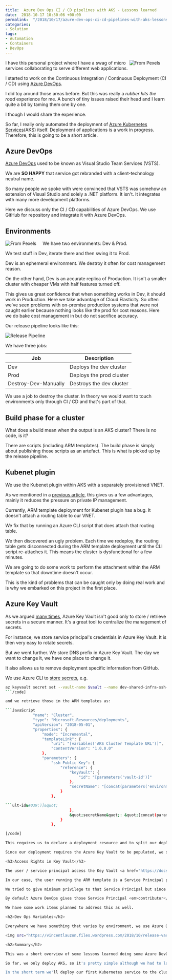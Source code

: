 ```yaml
---
title:  Azure Dev Ops CI / CD pipelines with AKS - Lessons learned
date:  2018-10-17 10:30:06 +00:00
permalink:  "/2018/10/17/azure-dev-ops-ci-cd-pipelines-with-aks-lessons-learned/"
categories:
- Solution
tags:
- Automation
- Containers
- DevOps
---
```

<img style="float:right;padding-right:20px;" title="From Pexels" src="https://vincentlauzon.files.wordpress.com/2018/10/business-close-up-energy-191648-e1539692591199.jpg" />

I have this personal project where I have a swag of micro services collaborating to serve different web applications.

I started to work on the Continuous Integration / Continuous Deployment (CI / CD) using <a href="https://docs.microsoft.com/en-us/azure/devops/user-guide/what-is-azure-devops-services">Azure DevOps</a>.

I did toy around those areas before.  But this was really a <em>rubber hits the road</em> experience for me.  A bunch of tiny issues raised their head and I learn quite a bit by taming them one by one.

I though I would share the experience.

So far, I really only automated the deployment of <a href="https://vincentlauzon.com/tag/containers/">Azure Kubernetes Services</a>(AKS) itself.  Deployment of applications is a work in progress.  Therefore, this is going to be a short article.

<h2>Azure DevOps</h2>

<a href="https://docs.microsoft.com/en-us/azure/devops/user-guide/what-is-azure-devops-services">Azure DevOps</a> used to be known as Visual Studio Team Services (VSTS).

We are <strong>SO HAPPY</strong> that service got rebranded with a client-technology neutral name.

So many people we spoke with were convinced that VSTS was somehow an extension of Visual Studio and solely a .NET platform.  It isn't.  It integrates with many more development platforms.

Here we discuss only the CI / CD capabilities of Azure DevOps.  We use GitHub for repository and integrate it with Azure DevOps.

<h2>Environments</h2>

<img style="float:left;padding-right:20px;" title="From Pexels" src="https://vincentlauzon.files.wordpress.com/2018/10/art-ball-ball-shaped-235615-e1539706329190.jpg" />

We have two environments:  Dev &amp; Prod.

We test stuff in Dev, iterate there and then swing it to Prod.

Dev is an ephemeral environment.  We destroy it often for cost management reason.

On the other hand, Dev is an accurate replica of Production.  It isn't a smaller cluster with cheaper VMs with half features turned off.

This gives us great confidence that when something works in Dev, it should work in Production.  Here we take advantage of Cloud Elasticity.  So often we've seen problems with on-premise production systems that were not caught earlier because nothing looks like the prod for cost reasons.  Here we do bake cost management in but do not sacrifice accuracy.

Our release pipeline looks like this:

<img src="https://vincentlauzon.files.wordpress.com/2018/10/release-pipeline.png" alt="Release Pipeline" />

We have three jobs:

<table>
<thead>
<tr>
  <th>Job</th>
  <th>Description</th>
</tr>
</thead>
<tbody>
<tr>
  <td>Dev</td>
  <td>Deploys the dev cluster</td>
</tr>
<tr>
  <td>Prod</td>
  <td>Deploys the prod cluster</td>
</tr>
<tr>
  <td>Destroy-Dev-Manually</td>
  <td>Destroys the dev cluster</td>
</tr>
</tbody>
</table>

We use a job to destroy the cluster.  In theory we would want to touch environments only through CI / CD and that's part of that.

<h2>Build phase for a cluster</h2>

What does a build mean when the output is an AKS cluster?  There is no code, is it?

There are scripts (including ARM templates).  The build phase is simply about publishing those scripts as an artefact.  This is what is picked up by the release pipeline.

<h2>Kubenet plugin</h2>

We use the Kubenet plugin within AKS with a separately provisioned VNET.

As we mentioned in a <a href="https://vincentlauzon.com/2018/09/06/aks-with-kubenet-vs-azure-networking-plug-in/">previous article</a>, this gives us a few advantages, mainly it reduces the pressure on private IP management.

Currently, ARM template deployment for Kubenet plugin has a bug.  It doesn't attach a routing table to our VNET.

We fix that by running an Azure CLI script that does attach that routing table.

We then discovered an ugly problem.  Each time we redeploy, the routing table gets disconnected during the ARM template deployment until the CLI script re-attaches it.  This means the cluster is dysfunctional for a few minutes.

We are going to do some work to perform the attachment within the ARM template so that downtime doesn't occur.

This is the kind of problems that can be caught only by doing real work and is why we embarked on this project in the first place.

<h2>Azure Key Vault</h2>

As we argued <a href="https://vincentlauzon.com/2015/02/03/azure-key-vault/">many times</a>, Azure Key Vault isn't good only to store / retrieve secrets in a secure manner.  It's a great tool to centralize the management of secrets.

For instance, we store service principal's credentials in Azure Key Vault.  It is then very easy to rotate secrets.

But we went further.  We store DNS prefix in Azure Key Vault.  The day we want to change it, we have one place to change it.

It also allows us to remove deployment specific information from GitHub.

We use Azure CLI to <a href="https://github.com/vplauzon/shared-infra/blob/master/secrets.sh">store secrets</a>, e.g.

```bash
az keyvault secret set --vault-name $vault --name dev-shared-infra-ssh-public-key --value <VALUE>
```/code]

and we retrieve those in the ARM templates as:

```JavaScript
            "name": "Cluster",
            "type": "Microsoft.Resources/deployments",
            "apiVersion": "2018-05-01",
            "properties": {
                "mode": "Incremental",
                "templateLink": {
                    "uri": "[variables('AKS Cluster Template URL')]",
                    "contentVersion": "1.0.0.0"
                },
                "parameters": {
                    "ssh Public Key": {
                        "reference": {
                            "keyVault": {
                                "id": "[parameters('vault-id')]"
                            },
                            "secretName": "[concat(parameters('environment'),'-shared-infra-ssh-public-key')]"
                        }
                    },

```ult-id&#039;)]&quot;
                            },
                            &quot;secretName&quot;: &quot;[concat(parameters(&#039;environment&#039;),&#039;-shared-infra-ssh-public-key&#039;)]&quot;
                        }
                    },

[/code]

This requires us to declare a deployment resource and to split our deployment in multiple ARM template files.  In GitHub this is trivial since we use public repos.  With a private repo, it would add some complexity to point to a public URI.

Since our deployment requires the Azure Key Vault to be populated, we set it up separately in a different resource group.

<h3>Access Rights in Key Vault</h3>

The user / service principal access the Key Vault <a href="https://docs.microsoft.com/en-us/azure/key-vault/tutorial-web-application-keyvault#grant-rights-to-the-application-identity">needs some access rights</a>.

In our case, the user running the ARM template is a Service Principal posing for Azure DevOps.

We tried to give minimum privilege to that Service Principal but since we wanted it to be able to create the resource groups, we ended up to a subscription-wide right.

By default Azure DevOps gives those Service Principal <em>contributor</em> role to the subscription.  This works with Azure Vault but is absolutely against the <a href="https://en.wikipedia.org/wiki/Principle_of_least_privilege">Principle of Least Privilege</a>.

We have some work items planned to address this as well.

<h2>Dev Ops Variables</h2>

Everywhere we have something that varies by environment, we use Azure Dev Ops <em>variables</em>.  They are easy to vary per <em>stage</em> (i.e. environments) and easy to manage.

<img src="https://vincentlauzon.files.wordpress.com/2018/10/release-variables.png" alt="Release Variables" />

<h2>Summary</h2>

This was a short overview of some lessons learned doing some Azure DevOps with AKS.

So far, we only deploy AKS, so it's pretty simple although we had to lay out the foundation for secret management.

In the short term we'll deploy our first Kubernetes service to the cluster with a separate pipeline.